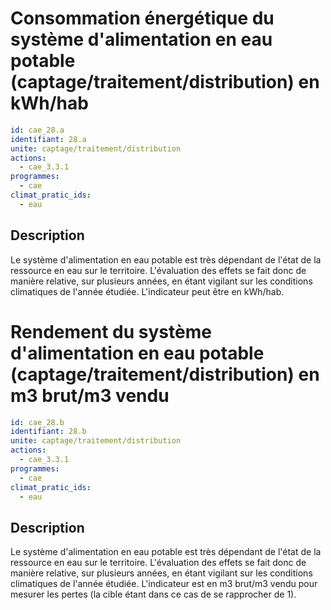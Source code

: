 # Consommation énergétique du système d'alimentation en eau potable (captage/traitement/distribution) en kWh/hab
```yaml
id: cae_28.a
identifiant: 28.a
unite: captage/traitement/distribution
actions:
  - cae_3.3.1
programmes:
  - cae
climat_pratic_ids:
  - eau
```
## Description
Le système d'alimentation en eau potable est très dépendant de l'état de la ressource en eau sur le territoire. L'évaluation des effets se fait donc de manière relative, sur plusieurs années, en étant vigilant sur les conditions climatiques de l'année étudiée. L'indicateur peut être en kWh/hab.




# Rendement du système d'alimentation en eau potable (captage/traitement/distribution) en m3 brut/m3 vendu
```yaml
id: cae_28.b
identifiant: 28.b
unite: captage/traitement/distribution
actions:
  - cae_3.3.1
programmes:
  - cae
climat_pratic_ids:
  - eau
```
## Description
Le système d'alimentation en eau potable est très dépendant de l'état de la ressource en eau sur le territoire. L'évaluation des effets se fait donc de manière relative, sur plusieurs années, en étant vigilant sur les conditions climatiques de l'année étudiée. L'indicateur est en m3 brut/m3 vendu pour mesurer les pertes (la cible étant dans ce cas de se rapprocher de 1).




